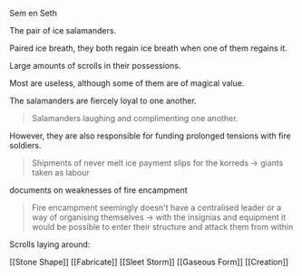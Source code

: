 Sem en Seth

The pair of ice salamanders.

Paired ice breath, they both regain ice breath when one of them regains it.

Large amounts of scrolls in their possessions.

Most are useless, although some of them are of magical value.

The salamanders are fiercely loyal to one another.
>Salamanders laughing and complimenting one another.

However, they are also responsible for funding prolonged tensions with fire soldiers.
>Shipments of never melt ice
>payment slips for the korreds -> giants taken as labour

documents on weaknesses of fire encampment
> Fire encampment seemingly doesn't have a centralised leader or a way of organising themselves 
> -> with the insignias and equipment it would be possible to enter their structure and attack them from within

Scrolls laying around:

[[Stone Shape]]
[[Fabricate]]
[[Sleet Storm]]
[[Gaseous Form]]
[[Creation]]
